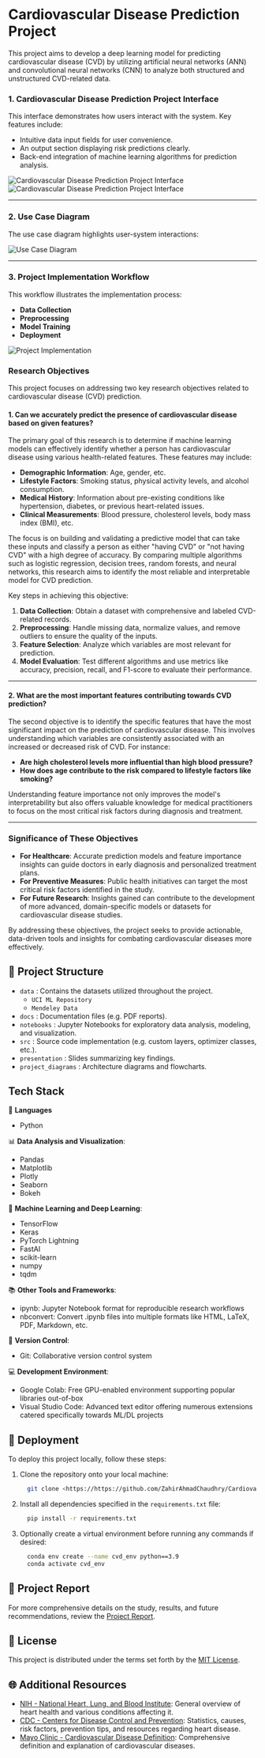  # Cardiovascular Disease Prediction Project

This project aims to develop a deep learning model for predicting cardiovascular disease (CVD) by utilizing artificial neural networks (ANN) and convolutional neural networks (CNN) to analyze both structured and unstructured CVD-related data.

### 1. Cardiovascular Disease Prediction Project Interface
This interface demonstrates how users interact with the system. Key features include:
- Intuitive data input fields for user convenience.
- An output section displaying risk predictions clearly.
- Back-end integration of machine learning algorithms for prediction analysis.

![Cardiovascular Disease Prediction Project Interface](figures/interface.png)
![Cardiovascular Disease Prediction Project Interface](figures/interface2.png)

---

### 2. Use Case Diagram
The use case diagram highlights user-system interactions:

![Use Case Diagram](figures/Use_Case_Diagram.png)

---

### 3. Project Implementation Workflow
This workflow illustrates the implementation process:
- **Data Collection**
- **Preprocessing**
- **Model Training**
- **Deployment**

![Project Implementation](figures/implementation.png)


### Research Objectives

This project focuses on addressing two key research objectives related to cardiovascular disease (CVD) prediction.

#### **1. Can we accurately predict the presence of cardiovascular disease based on given features?**

The primary goal of this research is to determine if machine learning models can effectively identify whether a person has cardiovascular disease using various health-related features. These features may include:

- **Demographic Information**: Age, gender, etc.
- **Lifestyle Factors**: Smoking status, physical activity levels, and alcohol consumption.
- **Medical History**: Information about pre-existing conditions like hypertension, diabetes, or previous heart-related issues.
- **Clinical Measurements**: Blood pressure, cholesterol levels, body mass index (BMI), etc.

The focus is on building and validating a predictive model that can take these inputs and classify a person as either "having CVD" or "not having CVD" with a high degree of accuracy. By comparing multiple algorithms such as logistic regression, decision trees, random forests, and neural networks, this research aims to identify the most reliable and interpretable model for CVD prediction.

Key steps in achieving this objective:
1. **Data Collection**: Obtain a dataset with comprehensive and labeled CVD-related records.
2. **Preprocessing**: Handle missing data, normalize values, and remove outliers to ensure the quality of the inputs.
3. **Feature Selection**: Analyze which variables are most relevant for prediction.
4. **Model Evaluation**: Test different algorithms and use metrics like accuracy, precision, recall, and F1-score to evaluate their performance.

---

#### **2. What are the most important features contributing towards CVD prediction?**

The second objective is to identify the specific features that have the most significant impact on the prediction of cardiovascular disease. This involves understanding which variables are consistently associated with an increased or decreased risk of CVD. For instance:

- **Are high cholesterol levels more influential than high blood pressure?**
- **How does age contribute to the risk compared to lifestyle factors like smoking?**

Understanding feature importance not only improves the model's interpretability but also offers valuable knowledge for medical practitioners to focus on the most critical risk factors during diagnosis and treatment.

---

### Significance of These Objectives
- **For Healthcare**: Accurate prediction models and feature importance insights can guide doctors in early diagnosis and personalized treatment plans.
- **For Preventive Measures**: Public health initiatives can target the most critical risk factors identified in the study.
- **For Future Research**: Insights gained can contribute to the development of more advanced, domain-specific models or datasets for cardiovascular disease studies. 

By addressing these objectives, the project seeks to provide actionable, data-driven tools and insights for combating cardiovascular diseases more effectively.

## 📁 Project Structure

- `data` : Contains the datasets utilized throughout the project.
	+ `UCI ML Repository`
	+ `Mendeley Data`
- `docs` : Documentation files (e.g. PDF reports).
- `notebooks` : Jupyter Notebooks for exploratory data analysis, modeling, and visualization.
- `src` : Source code implementation (e.g. custom layers, optimizer classes, etc.).
- `presentation` : Slides summarizing key findings.
- `project_diagrams` : Architecture diagrams and flowcharts.



## Tech Stack

🚀 **Languages**
- Python

📊 **Data Analysis and Visualization**:
- Pandas
- Matplotlib
- Plotly
- Seaborn
- Bokeh

🤖 **Machine Learning and Deep Learning**:
- TensorFlow
- Keras
- PyTorch Lightning
- FastAI
- scikit-learn
- numpy
- tqdm

📚 **Other Tools and Frameworks**:
- ipynb: Jupyter Notebook format for reproducible research workflows
- nbconvert: Convert .ipynb files into multiple formats like HTML, LaTeX, PDF, Markdown, etc.

🔧 **Version Control**:
- Git: Collaborative version control system

💻 **Development Environment**:
- Google Colab: Free GPU-enabled environment supporting popular libraries out-of-box
- Visual Studio Code: Advanced text editor offering numerous extensions catered specifically towards ML/DL projects

## 🔧 Deployment

To deploy this project locally, follow these steps:

1. Clone the repository onto your local machine:
    ```bash
      git clone <https://https://github.com/ZahirAhmadChaudhry/Cardiovascular-disease-prediction-using-deep-leaerning>
    ```
2. Install all dependencies specified in the `requirements.txt` file:
    ```bash
      pip install -r requirements.txt
    ```
3. Optionally create a virtual environment before running any commands if desired:
   ```bash
     conda env create --name cvd_env python==3.9
     conda activate cvd_env
   ```

## 📰 Project Report

For more comprehensive details on the study, results, and future recommendations, review the [Project Report](https://github.com/ZahirAhmadChaudhry/Cardiovascular-disease-prediction-using-deep-leaerning/blob/main/Report/Ahmad-Zahir-FinalYearProjectDocument.pdf).

## 📄 License

This project is distributed under the terms set forth by the [MIT License](https://github.com/ZahirAhmadChaudhry/Cardiovascular-disease-prediction-using-deep-leaerning/blob/main/LICENSE).

## 🌐 Additional Resources

- [NIH - National Heart, Lung, and Blood Institute](<https://www.nhlbi.nih.gov/>): General overview of heart health and various conditions affecting it.
- [CDC - Centers for Disease Control and Prevention](<https://www.cdc.gov/heartdisease/index.htm>): Statistics, causes, risk factors, prevention tips, and resources regarding heart disease.
- [Mayo Clinic - Cardiovascular Disease Definition](<https://www.mayoclinic.org/diseases-conditions/heart-disease/symptoms-causes/syc-20353118>): Comprehensive definition and explanation of cardiovascular diseases.